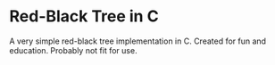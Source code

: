
# Red-Black Tree in C

A very simple red-black tree implementation in C. Created for fun and education. Probably not fit for use.
